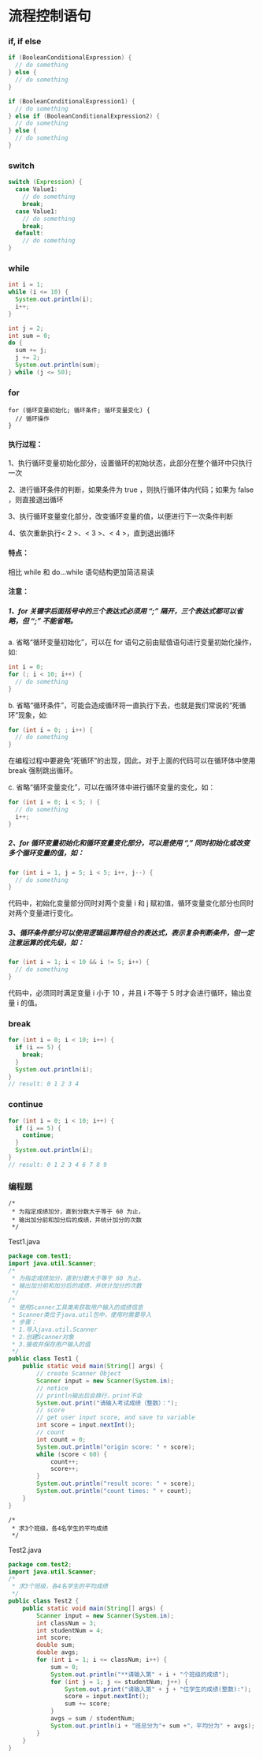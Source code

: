 # 流程控制语句

### if, if else

```java
if (BooleanConditionalExpression) {
  // do something
} else {
  // do something
}

if (BooleanConditionalExpression1) {
  // do something
} else if (BooleanConditionalExpression2) {
  // do something
} else {
  // do something
}
```

### switch

```java
switch (Expression) {
  case Value1:
    // do something
    break;
  case Value1:
    // do something
    break;
  default:
    // do something
}
```

### while

```java
int i = 1;
while (i <= 10) {
  System.out.println(i);
  i++;
}

int j = 2;
int sum = 0;
do {
  sum += j;
  j += 2;
  System.out.println(sum);
} while (j <= 50);
```

### for

```
for (循环变量初始化; 循环条件; 循环变量变化) {
  // 循环操作
}
```

#### 执行过程：

1、执行循环变量初始化部分，设置循环的初始状态，此部分在整个循环中只执行一次

2、进行循环条件的判断，如果条件为 true ，则执行循环体内代码；如果为 false ，则直接退出循环

3、执行循环变量变化部分，改变循环变量的值，以便进行下一次条件判断

4、依次重新执行< 2 >、< 3 >、< 4 >，直到退出循环

#### 特点：

相比 while 和 do...while 语句结构更加简洁易读

#### 注意：

##### 1、for 关键字后面括号中的三个表达式必须用 “;” 隔开，三个表达式都可以省略，但 “;” 不能省略。

a. 省略“循环变量初始化”，可以在 for 语句之前由赋值语句进行变量初始化操作，如:

```java
int i = 0;
for (; i < 10; i++) {
  // do something
}
```

b. 省略“循环条件”，可能会造成循环将一直执行下去，也就是我们常说的“死循环”现象，如:

```java
for (int i = 0; ; i++) {
  // do something
}
```

在编程过程中要避免“死循环”的出现，因此，对于上面的代码可以在循环体中使用 break 强制跳出循环。

c. 省略“循环变量变化”，可以在循环体中进行循环变量的变化，如：

```java
for (int i = 0; i < 5; ) {
  // do something
  i++;
}
```

##### 2、for 循环变量初始化和循环变量变化部分，可以是使用 “,” 同时初始化或改变多个循环变量的值，如：

```java
for (int i = 1, j = 5; i < 5; i++, j--) {
  // do something
}
```

代码中，初始化变量部分同时对两个变量 i 和 j 赋初值，循环变量变化部分也同时对两个变量进行变化。


##### 3、循环条件部分可以使用逻辑运算符组合的表达式，表示复杂判断条件，但一定注意运算的优先级，如：

```java
for (int i = 1; i < 10 && i != 5; i++) {
  // do something
}
```

代码中，必须同时满足变量 i 小于 10 ，并且 i 不等于 5 时才会进行循环，输出变量 i 的值。

### break

```java
for (int i = 0; i < 10; i++) {
  if (i == 5) {
    break;
  }
  System.out.println(i);
}
// result: 0 1 2 3 4
```

### continue

```java
for (int i = 0; i < 10; i++) {
  if (i == 5) {
    continue;
  }
  System.out.println(i);
}
// result: 0 1 2 3 4 6 7 8 9
```

### 编程题

```
/*
 * 为指定成绩加分，直到分数大于等于 60 为止，
 * 输出加分前和加分后的成绩，并统计加分的次数
 */
```

Test1.java

```java
package com.test1;
import java.util.Scanner;
/*
 * 为指定成绩加分，直到分数大于等于 60 为止，
 * 输出加分前和加分后的成绩，并统计加分的次数
 */
/*
 * 使用Scanner工具类来获取用户输入的成绩信息
 * Scanner类位于java.util包中，使用时需要导入
 * 步骤：
 * 1.导入java.util.Scanner
 * 2.创建Scanner对象
 * 3.接收并保存用户输入的值
 */
public class Test1 {
	public static void main(String[] args) {
		// create Scanner Object
		Scanner input = new Scanner(System.in);
		// notice
		// println输出后会换行，print不会
		System.out.print("请输入考试成绩（整数）：");
		// score
		// get user input score, and save to variable
		int score = input.nextInt();
		// count
		int count = 0;
		System.out.println("origin score: " + score);
		while (score < 60) {
			count++;
			score++;
		}
		System.out.println("result score: " + score);
		System.out.println("count times: " + count);
	}
}

```

```
/*
 * 求3个班级，各4名学生的平均成绩
 */
```

Test2.java

```java
package com.test2;
import java.util.Scanner;
/*
 * 求3个班级，各4名学生的平均成绩
 */
public class Test2 {
	public static void main(String[] args) {
		Scanner input = new Scanner(System.in);
		int classNum = 3;
		int studentNum = 4;
		int score;
		double sum;
		double avgs;
		for (int i = 1; i <= classNum; i++) {
			sum = 0;
			System.out.println("**请输入第" + i + "个班级的成绩");
			for (int j = 1; j <= studentNum; j++) {
				System.out.print("请输入第" + j + "位学生的成绩(整数):");
				score = input.nextInt();
				sum += score;
			}
			avgs = sum / studentNum;
			System.out.println(i + "班总分为"+ sum +"，平均分为" + avgs);
		}
	}
}

```




